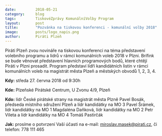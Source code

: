 ```yaml
---
date:         2018-05-21
category:     blog
tags:         TiskovéZprávy KomunálníVolby Program
layout:       post
title:        "Pozvánka na tiskovou konferenci - komunální volby 2018" 
image:        posts/logo_napis.png
author:       Piráti Plzeň
---
```


Piráti Plzeň zvou novináře na tiskovou konferenci na téma představení volebního programu a lídrů v rámci komunálních voleb 2018 v Plzni. Brífink se bude věnovat představení hlavních programových bodů, které chtějí Piráti v Plzni prosadit. Program představí lídři kandidátních listin v rámci komunálních voleb na magistrát města Plzeň a městských obvodů 1, 2, 3, 4.

**Kdy:** středa 27. června 2018 od 9:30h

**Kde:** Plzeňské Pirátské Centrum, U Zvonu 4/9, Plzeň

**Kdo:** lídr České pirátské strany na magistrát města Plzně Pavel Bosák, předseda místního sdružení Plzeň a lídr kandidátky na MO 3 Pavel Šrámek, lídr kandidátky na MO 1 Magdaléna Daňková, lídr kandidátky na MO 2 Petr Vileta a lídr kandidátky na MO 4 Tomáš Pastirčák

**Jak:** prosíme o potvrzení Vaší účasti na e-mail: miroslav.masek@pirati.cz, či telefon: 778 111 465
